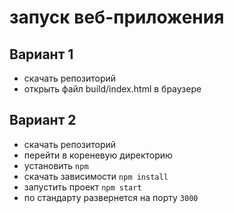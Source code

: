 # запуск веб-приложения

## Вариант 1

- скачать репозиторий
- открыть файл build/index.html в браузере

## Вариант 2

- скачать репозиторий
- перейти в кореневую директорию
- установить ```npm```
- скачать зависимости ```npm install```
- запустить проект ```npm start```
- по стандарту развернется на порту ```3000```

